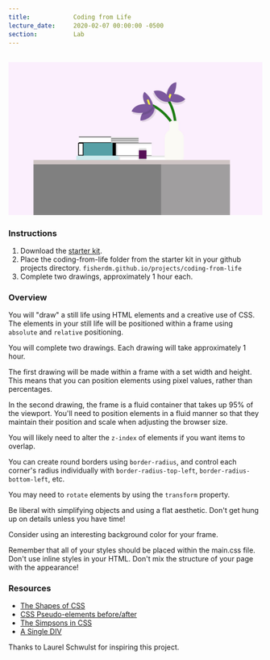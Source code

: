 ```yaml
---
title:            Coding from Life
lecture_date:     2020-02-07 00:00:00 -0500
section:          Lab
---
```


<br>
<img src="/assets/imgs/coding-from-life.jpg">

### Instructions

1. Download the [starter kit](/assets/workshops/lab/coding-from-life/starter-kit.zip).
1. Place the coding-from-life folder from the starter kit in your github projects directory. `fisherdm.github.io/projects/coding-from-life`
1. Complete two drawings, approximately 1 hour each.

### Overview

You will "draw" a still life using HTML elements and a creative use of CSS. The elements in your still life
will be positioned within a frame using `absolute` and `relative` positioning.

You will complete two drawings. Each drawing will take approximately 1 hour.

The first drawing will be made within a frame with a set width and height. This means that you can position elements
using pixel values, rather than percentages.

In the second drawing, the frame is a fluid container that takes up 95% of the viewport. You'll need to position
elements in a fluid manner so that they maintain their position and scale when adjusting the browser size.

You will likely need to alter the `z-index` of elements if you want items to overlap.

You can create round borders using `border-radius`, and control each corner's radius individually with
`border-radius-top-left`, `border-radius-bottom-left`, etc.

You may need to `rotate` elements by using the `transform` property.

Be liberal with simplifying objects and using a flat aesthetic. Don't get hung up on details unless you have time!

Consider using an interesting background color for your frame.

Remember that all of your styles should be placed within the main.css file. Don't use inline styles in your HTML. Don't
mix the structure of your page with the appearance!

### Resources

- [The Shapes of CSS](https://css-tricks.com/examples/ShapesOfCSS/)
- [CSS Pseudo-elements before/after](https://css-tricks.com/almanac/selectors/a/after-and-before/)
- [The Simpsons in CSS](https://pattle.github.io/simpsons-in-css/)
- [A Single DIV](http://a.singlediv.com/)

Thanks to Laurel Schwulst for inspiring this project.
